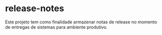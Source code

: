 # release-notes
Este projeto tem como finalidade armazenar notas de release no momento de entregas de sistemas para ambiente produtivo.
